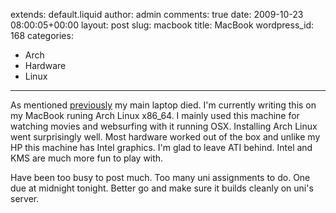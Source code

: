 extends: default.liquid
author: admin
comments: true
date: 2009-10-23 08:00:05+00:00
layout: post
slug: macbook
title: MacBook
wordpress_id: 168
categories:
- Arch
- Hardware
- Linux
---

As mentioned [previously](http://blog.sambodata.com/?p=162) my main laptop died. I'm currently writing this on my MacBook runing Arch Linux x86_64. I mainly used this machine for watching movies and websurfing with it running OSX. Installing Arch Linux went surprisingly well. Most hardware worked out of the box and unlike my HP this machine has Intel graphics. I'm glad to leave ATI behind. Intel and KMS are much more fun to play with.

Have been too busy to post much. Too many uni assignments to do. One due at midnight tonight. Better go and make sure it builds cleanly on uni's server.
